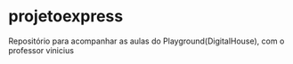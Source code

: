 # projetoexpress
Repositório para acompanhar as aulas do Playground(DigitalHouse), com o professor vinicius
